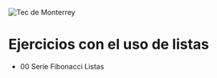 
![Tec de Monterrey](images/logotecmty.png)
# Ejercicios con el uso de listas

- 00 Serie Fibonacci Listas

